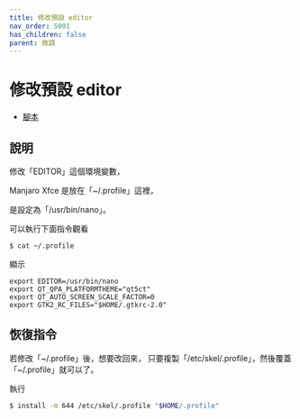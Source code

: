 ```yaml
---
title: 修改預設 editor
nav_order: 5001
has_children: false
parent: 微調
---
```



# 修改預設 editor

* [腳本](https://github.com/samwhelp/note-about-manjaro/tree/gh-pages/_demo/adjustment/env/profile)

## 說明

修改「EDITOR」這個環境變數，

Manjaro Xfce 是放在「~/.profile」這裡，

是設定為「/usr/bin/nano」。

可以執行下面指令觀看

``` sh
$ cat ~/.profile
```

顯示

```
export EDITOR=/usr/bin/nano
export QT_QPA_PLATFORMTHEME="qt5ct"
export QT_AUTO_SCREEN_SCALE_FACTOR=0
export GTK2_RC_FILES="$HOME/.gtkrc-2.0"
```


## 恢復指令

若修改「~/.profile」後，想要改回來，
只要複製「/etc/skel/.profile」，然後覆蓋「~/.profile」就可以了。

執行

``` sh
$ install -m 644 /etc/skel/.profile "$HOME/.profile"
```
